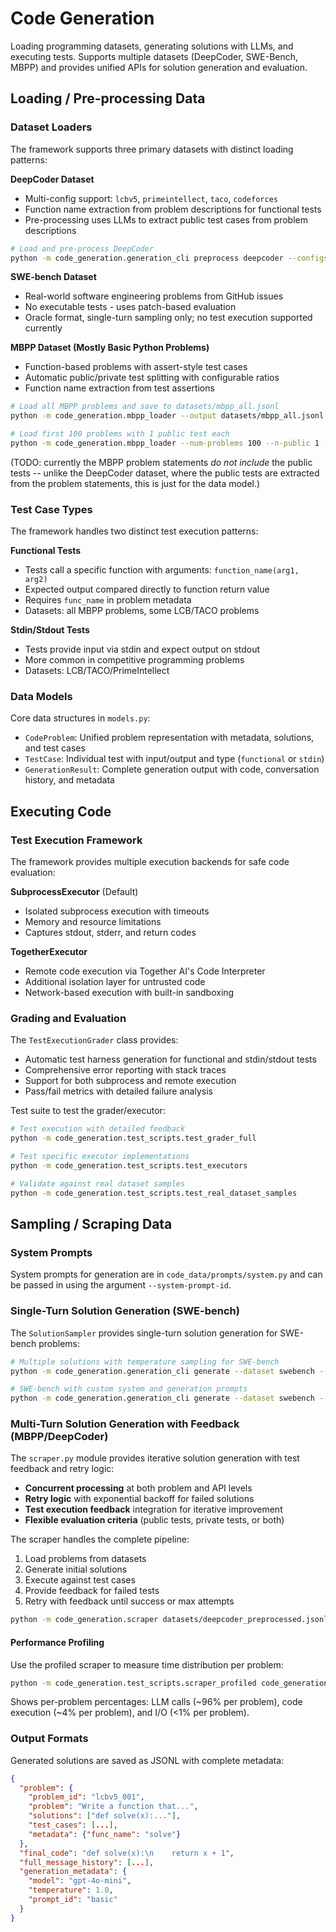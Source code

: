 # Code Generation
Loading programming datasets, generating solutions with LLMs, and executing tests. Supports multiple datasets (DeepCoder, SWE-Bench, MBPP) and provides unified APIs for solution generation and evaluation.

## Loading / Pre-processing Data

### Dataset Loaders

The framework supports three primary datasets with distinct loading patterns:

**DeepCoder Dataset**
- Multi-config support: `lcbv5`, `primeintellect`, `taco`, `codeforces`
- Function name extraction from problem descriptions for functional tests
- Pre-processing uses LLMs to extract public test cases from problem descriptions

```bash
# Load and pre-process DeepCoder
python -m code_generation.generation_cli preprocess deepcoder --configs lcbv5 --output data/preprocessed.jsonl
```

**SWE-bench Dataset**
- Real-world software engineering problems from GitHub issues
- No executable tests - uses patch-based evaluation
- Oracle format, single-turn sampling only; no test execution supported currently

**MBPP Dataset (Mostly Basic Python Problems)**
- Function-based problems with assert-style test cases
- Automatic public/private test splitting with configurable ratios
- Function name extraction from test assertions

```bash
# Load all MBPP problems and save to datasets/mbpp_all.jsonl
python -m code_generation.mbpp_loader --output datasets/mbpp_all.jsonl

# Load first 100 problems with 1 public test each
python -m code_generation.mbpp_loader --num-problems 100 --n-public 1 --output datasets/mbpp_small.jsonl
```

(TODO: currently the MBPP problem statements *do not include* the public tests -- unlike the DeepCoder dataset, where the public tests are extracted from the problem statements, this is just for the data model.)

### Test Case Types

The framework handles two distinct test execution patterns:

**Functional Tests**
- Tests call a specific function with arguments: `function_name(arg1, arg2)`
- Expected output compared directly to function return value
- Requires `func_name` in problem metadata
- Datasets: all MBPP problems, some LCB/TACO problems

**Stdin/Stdout Tests**
- Tests provide input via stdin and expect output on stdout
- More common in competitive programming problems
- Datasets: LCB/TACO/PrimeIntellect

### Data Models

Core data structures in `models.py`:

- `CodeProblem`: Unified problem representation with metadata, solutions, and test cases
- `TestCase`: Individual test with input/output and type (`functional` or `stdin`)
- `GenerationResult`: Complete generation output with code, conversation history, and metadata

## Executing Code

### Test Execution Framework

The framework provides multiple execution backends for safe code evaluation:

**SubprocessExecutor** (Default)
- Isolated subprocess execution with timeouts
- Memory and resource limitations
- Captures stdout, stderr, and return codes

**TogetherExecutor** 
- Remote code execution via Together AI's Code Interpreter
- Additional isolation layer for untrusted code
- Network-based execution with built-in sandboxing

### Grading and Evaluation

The `TestExecutionGrader` class provides:
- Automatic test harness generation for functional and stdin/stdout tests
- Comprehensive error reporting with stack traces
- Support for both subprocess and remote execution
- Pass/fail metrics with detailed failure analysis

Test suite to test the grader/executor:
```bash
# Test execution with detailed feedback
python -m code_generation.test_scripts.test_grader_full

# Test specific executor implementations  
python -m code_generation.test_scripts.test_executors

# Validate against real dataset samples
python -m code_generation.test_scripts.test_real_dataset_samples
```

## Sampling / Scraping Data

### System Prompts

System prompts for generation are in `code_data/prompts/system.py` and can be passed in using the argument `--system-prompt-id`.

### Single-Turn Solution Generation (SWE-bench)

The `SolutionSampler` provides single-turn solution generation for SWE-bench problems:

```bash
# Multiple solutions with temperature sampling for SWE-bench
python -m code_generation.generation_cli generate --dataset swebench --num-samples-per-problem 5 --temperature 0.8

# SWE-bench with custom system and generation prompts
python -m code_generation.generation_cli generate --dataset swebench --system-prompt-id helpful_coder --prompt-id basic
```

### Multi-Turn Solution Generation with Feedback (MBPP/DeepCoder)

The `scraper.py` module provides iterative solution generation with test feedback and retry logic:

- **Concurrent processing** at both problem and API levels
- **Retry logic** with exponential backoff for failed solutions
- **Test execution feedback** integration for iterative improvement
- **Flexible evaluation criteria** (public tests, private tests, or both)

The scraper handles the complete pipeline:
1. Load problems from datasets
2. Generate initial solutions
3. Execute against test cases
4. Provide feedback for failed tests
5. Retry with feedback until success or max attempts

```bash
python -m code_generation.scraper datasets/deepcoder_preprocessed.jsonl datasets/deepcoder_preprocessed_o4mini_solutions.jsonl --model o4-mini --should-pass-private --error-log-path datasets/deepcoder_impossible.jsonl --max-turns 10 --max-concurrent 60
```

#### Performance Profiling

Use the profiled scraper to measure time distribution per problem:

```bash
python -m code_generation.test_scripts.scraper_profiled code_generation/test_scripts/three_sample.jsonl three_sample_profile_solutions.jsonl --model o4-mini --profile-output three_sample_profile.json
```

Shows per-problem percentages: LLM calls (~96% per problem), code execution (~4% per problem), and I/O (<1% per problem).

### Output Formats

Generated solutions are saved as JSONL with complete metadata:

```json
{
  "problem": {
    "problem_id": "lcbv5_001",
    "problem": "Write a function that...",
    "solutions": ["def solve(x):..."],
    "test_cases": [...],
    "metadata": {"func_name": "solve"}
  },
  "final_code": "def solve(x):\n    return x + 1",
  "full_message_history": [...],
  "generation_metadata": {
    "model": "gpt-4o-mini",
    "temperature": 1.0,
    "prompt_id": "basic"
  }
}
```
